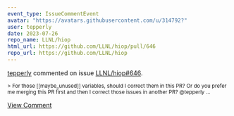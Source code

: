```yaml
---
event_type: IssueCommentEvent
avatar: "https://avatars.githubusercontent.com/u/314792?"
user: tepperly
date: 2023-07-26
repo_name: LLNL/hiop
html_url: https://github.com/LLNL/hiop/pull/646
repo_url: https://github.com/LLNL/hiop
---
```


<a href='https://github.com/tepperly' target='_blank'>tepperly</a> commented on issue <a href='https://github.com/LLNL/hiop/pull/646' target='_blank'>LLNL/hiop#646</a>.

<small>> For those [[maybe_unused]] variables, should I correct them in this PR? Or do you prefer me merging this PR first and then I correct those issues in another PR? @tepperly...</small>

<a href='https://github.com/LLNL/hiop/pull/646' target='_blank'>View Comment</a>
